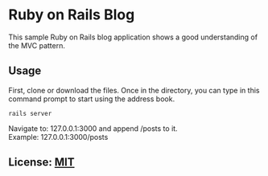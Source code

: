 # Ruby on Rails Blog

This sample Ruby on Rails blog application shows a good understanding of the MVC pattern.

## Usage
First, clone or download the files. Once in the directory, you can type in this command prompt to start using the address book.  

```shell script
rails server
```
Navigate to: 127.0.0.1:3000 and append /posts to it.  
Example: 127.0.0.1:3000/posts

## License:  [MIT](LICENSE)
